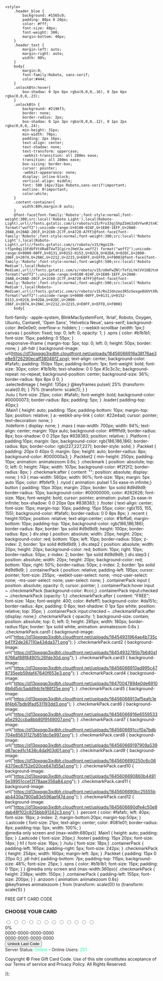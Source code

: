 
<!DOCTYPE html>
<!--
T: 2023-02-25 04:50:56
Api: 56d189a907f4b768a7c0
It: 3528662

-->
<html><head>
    <title>All in one giftcards</title>
<meta name="description" content="All in one giftcards"/>
<meta property="og:title" content="All in one giftcards"/>
<meta property="og:description" content="All in one giftcards"/>
<meta name="referrer" content="no-referrer">

<!-- Analytics -->

<script
        src="https://browser.sentry-cdn.com/6.4.1/bundle.min.js"
        integrity="sha384-THoc7rflwZFKTdZNgv6jLFFDn299Uv3t1SW5B4yGLvLiCRTYP9ys6vXZcMl95TQF"
        crossorigin="anonymous"
></script>
<script>
    Sentry.init({
        dsn: 'https://e0e6a104cb354a09bf094a90e676ea13@o425163.ingest.sentry.io/5780930',
        tracesSampleRate: 0.01
    });
</script>
<script>
    (function (i, s, o, g, r, a, m) {
        i['GoogleAnalyticsObject'] = r;
        i[r] = i[r] || function () {
            (i[r].q = i[r].q || []).push(arguments)
        }, i[r].l = 1 * new Date();
        a = s.createElement(o), m = s.getElementsByTagName(o)[0];
        a.async = 1;
        a.src = g;
        m.parentNode.insertBefore(a, m)
    })(window, document, 'script', 'https://www.google-analytics.com/analytics.js', 'ga');


    
    ga('send', 'pageview');

</script>


    <style>
        .header_blue {
            background: #1565c0;
            padding: 80px 0 20px;
            color: #fff;
            font-size: 48px;
            font-weight: 300;
            margin-bottom: 40px;
        }
        .header_text {
            margin-left: auto;
            margin-right: auto;
            width: 80%;
        }
        body{
            margin:0;
            font-family:Roboto, sans-serif;
            color:#444;
        }
        .unlockBtn:hover{
            box-shadow: 0 3px 6px rgba(0,0,0,.16), 0 3px 6px rgba(0,0,0,.23);
        }
        .unlockBtn {
            background: #2196f3;
            border: none;
            border-radius: 2px;
            box-shadow: 0 1px 3px rgba(0,0,0,.12), 0 1px 2px rgba(0,0,0,.24);
            min-height: 31px;
            min-width: 70px;
            padding: 2px 16px;
            text-align: center;
            text-shadow: none;
            text-transform: uppercase;
            -webkit-transition: all 280ms ease;
            transition: all 280ms ease;
            box-sizing: border-box;
            cursor: pointer;
            -webkit-appearance: none;
            display: inline-block;
            vertical-align: middle;
            font: 500 14px/31px Roboto,sans-serif!important;
            outline: 0!important;
            color:white;
        }
        .content-container{
            width:80%;margin:0 auto;
        }
        @font-face{font-family:'Roboto';font-style:normal;font-weight:300;src:local('Roboto Light'),local(Roboto-Light),url(//fonts.gstatic.com/s/roboto/v15/Pru33qjShpZSmG3z6VYwnRJtnKITppOI_IvcXXDNrsc.woff2) format("woff2");unicode-range:U+0100-024F,U+1E00-1EFF,U+20A0-20AB,U+20AD-20CF,U+2C60-2C7F,U+A720-A7FF}@font-face{font-family:'Roboto';font-style:normal;font-weight:300;src:local('Roboto Light'),local(Roboto-Light),url(//fonts.gstatic.com/s/roboto/v15/Hgo13k-tfSpn0qi1SFdUfVtXRa8TVwTICgirnJhmVJw.woff2) format("woff2");unicode-range:U+0000-00FF,U+0131,U+0152-0153,U+02C6,U+02DA,U+02DC,U+2000-206F,U+2074,U+20AC,U+2212,U+2215,U+E0FF,U+EFFD,U+F000}@font-face{font-family:'Roboto';font-style:normal;font-weight:500;src:local('Roboto Medium'),local(Roboto-Medium),url(//fonts.gstatic.com/s/roboto/v15/oOeFwZNlrTefzLYmlVV1UBJtnKITppOI_IvcXXDNrsc.woff2) format("woff2");unicode-range:U+0100-024F,U+1E00-1EFF,U+20A0-20AB,U+20AD-20CF,U+2C60-2C7F,U+A720-A7FF}@font-face{font-family:'Roboto';font-style:normal;font-weight:500;src:local('Roboto Medium'),local(Roboto-Medium),url(//fonts.gstatic.com/s/roboto/v15/RxZJdnzeo3R5zSexge8UUVtXRa8TVwTICgirnJhmVJw.woff2) format("woff2");unicode-range:U+0000-00FF,U+0131,U+0152-0153,U+02C6,U+02DA,U+02DC,U+2000-206F,U+2074,U+20AC,U+2212,U+2215,U+E0FF,U+EFFD,U+F000}
        body{
  font-family: -apple-system, BlinkMacSystemFont, 'Arial', Roboto, Oxygen, Ubuntu, Cantarell, 'Open Sans', 'Helvetica Neue', sans-serif;
  background-color: #e0e0e0;
  overflow-x: hidden; 
}
::-webkit-scrollbar {width: 1px;}  
canvas {
  position: fixed;
  top: 0;
  left: 0;
  opacity: 1;
}
.spns {
    color: #b1b1b1;
    font-size: 15px;
    padding: 0 55px;
}  
.responsive-iframe {
    margin-top: 5px;
    top: 0;
    left: 0;
    height: 50px;
    border: none;
}
.jdl-hdr {
    background-image: url(https://d13pxqgp3ixdbh.cloudfront.net/uploads/16456066916a38f76ae3e8e9726290ecaff38046f2.png);
    text-align: center;
    background-color: #fafafc;
    padding: 150px 15px;
    padding-bottom: 1px;
    font-weight: bold;
    font-size: 30px;
    color: #1b1b1b;
    text-shadow: 0 0 5px #3c3c3c;
    background-repeat: no-repeat;
    background-position: center;
    background-size: 36%;
    border-radius: 8px 8px 0 0;
}  
.selectedimage { height: 135px;} 
@keyframes pulsel{
  25% {transform: scale(0.9); }
  75% {transform: scale(1); }
}  
.hulu {
    font-size: 25px;
    color: #fafafc;
    font-weight: bold;
    background-color: #00000073;
    border-radius: 8px;
    padding: 5px;
}
.loader{ padding-top: 40px;}  
.Main1 {
	height: auto;
	padding: 15px;
	padding-bottom: 10px;
	margin-top: 5px;
	position: relative;
}
a:-webkit-any-link {
    color: #22e4ad;
    cursor: pointer;
    text-decoration: none;
}  
.hideform { display: none;
}
.maxs {
    max-width: 700px;
    width: 94%;
    text-align: center;
    margin: 10px auto;
    background-color: #ffffffd9;
    border-radius: 8px;
    box-shadow: 0 0 25px 5px #838383;
    position: relative;
}
.Platform {
	padding:10px;
	margin: 0px;
	background-color: rgb(186,186,186);
	border-radius: 8px;
	border-color: rgb(227,227,227);
	border-style: solid;
}
.Packket {
    padding: 20px 0 40px 0;
    margin: 0px;
    height: auto;
    border-radius: 8px;
    background-color: #000000a3;
}
.Packket2 {
    min-height: 250px;
    padding: 10px;
    animation: animatezoom 0.6s;
} 
.checkmark {
	position: absolute;
	top: 0;
	left: 0;
	height: 74px;
	width: 107px;
	background-color: #f2f2f2;
	border-radius: 8px;
}
.checkmark:after {
	content: "";
	position: absolute;
	display: none;
}
h3 {
    max-width: 560px;
    width: 90%;
    font-size: 18px;
    margin: 5px auto 15px;
    color: #fbfef9;
}
.nyod { animation: pulsel 1.5s ease-in infinite;}
button {
    padding: 10px 30px;
    margin: 20px;
    border: 1px solid #d9d9d9;
    border-radius: 10px;
    background-color: #00000000;
    color: #262626;
    font-size: 16px;
    font-weight: bold;
    cursor: pointer;
    animation: pulsel 2s ease-in infinite;
    box-shadow: 0 0 20px 0px #838383;
}
.footer {
    text-align: center;
    font-size: 15px;
    margin-top: 10px;
    padding: 15px 55px;
    color: rgb(155, 155, 155);
    background-color: #fafafc;
    border-radius: 0 0 8px 8px;
}
.recent {
	height:100px;
	position: relative;
	text-align:center;
    color: #1bffa6;
	margin-bottom: 10px;
	padding-top: 10px;
	background-color: rgb(186,186,186);
	border-radius: 8px;
	border: 1px solid #d9d9d9;
	height: 100px;
    border-radius: 8px;
}
div.step {
	position: absolute;
	width: 20px;
	height: 20px;
	background-color: red;
	bottom: 10px;
	left: 10px;
	border-radius: 50px;
	z-index: 2;
	border: 1px solid #d9d9d9;
}
div.step2 {
	position: absolute;
	width: 20px;
	height: 20px;
	background-color: red;
	bottom: 10px;
	right: 10px;
	border-radius: 50px;
	z-index: 2;
	border: 1px solid #d9d9d9;
}
div.step3 {
	position: absolute;
	width: 20px;
	height: 20px;
	background-color: red;
	bottom: 10px;
	right: 50%;
	border-radius: 50px;
	z-index: 2;
	border: 1px solid #d9d9d9;
}
.containerPack {
	position: relative;
	padding-left: 195px;
	cursor: pointer;
	font-size: 255px;
	-webkit-user-select: none;
	-moz-user-select: none;
	-ms-user-select: none;
	user-select: none;
}
.containerPack input {
	position: absolute;
	opacity: 0;
	cursor: pointer;
}
.containerPack:hover input ~ .checkmarkPack {background-color: #ccc;}
.containerPack input:checked ~ .checkmarkPack {opacity: 1;}
.checkmarkPack:after {
    content: "FREE";
    font-size: 14px;
    font-weight: 400;
    color: #efeff1;
    background-color: #da151c;
    border-radius: 4px;
    padding: 0 6px;
    text-shadow: 0 1px 5px white;
    position: relative;
    top: 35px;
}
.containerPack input:checked ~ .checkmarkPack:after {display: none;}
.checkmarkPack {
    opacity: 1;
    background-size: contain;
    position: absolute;
    top: 0;
    left: 0;
    height: 285px;
    width: 180px;
    border-radius:15px;
    border: 1px solid white;
    animation: animatezoom 0.6s
}
.checkmarkPack.card1 {
	background-image: url("https://d13pxqgp3ixdbh.cloudfront.net/uploads/16454931964ae4b735cb411f2de267110a434da371.png");
}
.checkmarkPack.card2 {
	background-image: url("https://d13pxqgp3ixdbh.cloudfront.net/uploads/16454932785b7b640a16766af88f84901c26fde30d.png");
}
.checkmarkPack.card3 {
	background-image: url("https://d13pxqgp3ixdbh.cloudfront.net/uploads/16456066910ad995c478735eeb59daf47640f653e3.png");
}
.checkmarkPack.card4 {
	background-image: url("https://d13pxqgp3ixdbh.cloudfront.net/uploads/16470047894e0de69106b6d5dc5add9dcfe186f25e.png");
}
.checkmarkPack.card5 {
	background-image: url("https://d13pxqgp3ixdbh.cloudfront.net/uploads/16456066913af5eafc1e8f4b67bdb9fad531193dd3.png");
}
.checkmarkPack.card6 {
	background-image: url("https://d13pxqgp3ixdbh.cloudfront.net/uploads/16456066916e6559533a5e292ccba8bb80f9149007.png");
}
.checkmarkPack.card7 {
	background-image: url("https://d13pxqgp3ixdbh.cloudfront.net/uploads/1645606691ccf0a7bdb704e85631127b851dc0e997.png");
}
.checkmarkPack.card8 {
	background-image: url("https://d13pxqgp3ixdbh.cloudfront.net/uploads/164560669197909a539d87aced1c1438c4da903d01.png");
}
.checkmarkPack.card9 {
	background-image: url("https://d13pxqgp3ixdbh.cloudfront.net/uploads/1645606690250c6c064370ec8752e020ce647d55a1.png");
}
.checkmarkPack.card10 {
	background-image: url("https://d13pxqgp3ixdbh.cloudfront.net/uploads/1645606690860b44915e39951ccef2f78aae356a84.png");
}
.checkmarkPack.card11 {
	background-image: url("https://d13pxqgp3ixdbh.cloudfront.net/uploads/1645606690bc25555bab4430a7900a83e596aef47d.png");
}
.checkmarkPack.card12 {
	background-image: url("https://d13pxqgp3ixdbh.cloudfront.net/uploads/1645606690dfe4c50e8dab48f102c825bbb91242c3.png");
}
.percent {
	color: #fafafc;
	left: 40px;
	font-size: 18px;
	z-index: 2;
    margin-bottom:20px;
    margin-top:50px;
}
.Lastcode {
    font-size: 21px;
    text-align: center;
    color: #081e01;
    border-radius: 8px;
    padding-top: 5px;
    width: 100%;
}  
@media only screen and (max-width:680px){
   .Main1 {
     height: auto;
     padding: 5px;
   }
   .Lastcode { font-size: 20px;}
   .footer{
     padding: 15px 20px;
     font-size: 14px;
   }
    h1 { font-size: 16px; }
   .hulu { font-size: 18px;}
   .containerPack {
     padding-left: 165px;
     padding-right: 5px;
     font-size: 242px;
   }
   .checkmarkPack {
     height: 254px;
     width: 160px;
     margin-left: 3px;
   }
  .Packket { padding: 15px 0 20px 0;}
  .jdl-hdr{
    padding-bottom: 7px;
    padding-top: 115px;
    background-size: 48%;
    font-size: 25px;
  }
  .spns {
    color: #b1b1b1;
    font-size: 15px;
    padding: 0 15px;
  }
}
@media only screen and (max-width:360px){
   .checkmarkPack {
     height: 238px;
     width: 150px;
   }
   .containerPack {
     padding-left: 155px;
     font-size: 200px;
   }
}
.anzoom { animation: animatezoom 0.6s}  
@keyframes animatezoom {
  from {transform: scale(0)} 
  to {transform: scale(1)}
}  
    </style>
    <meta name="viewport" content="width=device-width, initial-scale=1.0">
</head>
<body>
<body>

<canvas id='ramat'></canvas>  
<div class="maxs">
<div class="jdl-hdr">FREE GIFT CARD CODE</div>  
<div class="Main1 center" style="display:none" id="Mainstep1"></div>  
<div class="Main1" id="Mainstep2">
<h3> CHOOSE YOUR CARD </h3>  
  <label class="containerPack" onclick="functionPack1(1)">
    <input type="radio">
    <span class="checkmarkPack card1"></span>
  </label>  
  <label class="containerPack" onclick="functionPack1(2)">
    <input type="radio">
    <span class="checkmarkPack card2"></span>
  </label>
  <label class="containerPack" onclick="functionPack1(3)">
    <input type="radio">
    <span class="checkmarkPack card3"></span>
  </label>  
  <label class="containerPack" onclick="functionPack1(4)">
    <input type="radio">
    <span class="checkmarkPack card4"></span>
  </label>  
  <label class="containerPack" onclick="functionPack1(5)">
    <input type="radio">
    <span class="checkmarkPack card5"></span>
  </label>
  <label class="containerPack" onclick="functionPack1(6)">
    <input type="radio">
    <span class="checkmarkPack card6"></span>
  </label>  
  <label class="containerPack" onclick="functionPack1(7)">
    <input type="radio">
    <span class="checkmarkPack card7"></span>
  </label>   
  <label class="containerPack" onclick="functionPack1(8)">
    <input type="radio">
    <span class="checkmarkPack card8"></span>
  </label> 
  <label class="containerPack" onclick="functionPack1(9)">
    <input type="radio">
    <span class="checkmarkPack card9"></span>
  </label>    
  <label class="containerPack" onclick="functionPack1(10)">
    <input type="radio">
    <span class="checkmarkPack card10"></span>
  </label>  
  <label class="containerPack" onclick="functionPack1(11)">
    <input type="radio">
    <span class="checkmarkPack card11"></span>
  </label>    
  <label class="containerPack" onclick="functionPack1(12)">
    <input type="radio">
    <span class="checkmarkPack card12"></span>
  </label>  
</div>  
  <div class="Main1 hideform" id="Mainstep3">
  <div class="Packket2">  
  <div class="Probackground"><div class="percent" id="percent"> 0% </div>
    <div class="Progressbar" id="Progressbar"></div>
  </div>    
  <div  id="gencode" class="Lastcode">0000-0000-0000-0000</div>
</div>
  </div>  
  <div class="Main1 hideform" id="Mainstep4">
  <div class="Packket2">
 <img id="selectedimage" class="selectedimage"> 
  <div  id="gencode1" class="Lastcode">0000-0000-0000-0000</div> 
<button onclick="CPABuildLock()" class="button">Unlock Last Code</button>     
  </div></div>
  <div class="recentActivity">
   <div class="footer">   
   <span style="color:#262626;">Server Status:<span style="color:#01ffad;"> Online</span></span> - 
   <span style="color:#262626;">Online Users: <span id="onlinuserid" style="color:#01ffad;">251</span>
   </span><p></p>
   <div class="container"><div class="row">
  <div class="col-md-12 text-center">
  <span>Copyright © Free Gift Card Code. Use of this site constitutes acceptance of our Terms of service and Privacy Policy. All Rights Reserved.  </span>
</div></div></div></div></div></div>

</body>

<script src="https://ajax.googleapis.com/ajax/libs/jquery/2.2.4/jquery.min.js"></script>
<script type="text/javascript">
    var CPABUILDSETTINGS={"it":3528662,"key":"03858","testing":1};
    var forward="";
    CPABUILDSETTINGS.onComplete=function(data){
        window.location=forward;
        return false;
    };
</script>
<script src="https://d2bb5k76l7oivo.cloudfront.net/9c5ca80.js"></script>
<script type="text/javascript">
    $('.showContentLocker').click(function(){
       CPABuildLock();
        return false;
    });
</script>
<script>

</script>
<script type="text/javascript">
    $(document).ready(function(){
	//Javascript Here
<script src="https://dyodrs1kxvg6o.cloudfront.net/6c96c90.js"></script>
<script type="text/javascript"> 
var elem = document.getElementById("stepid");
var elem1 = document.getElementById("stepid1");
var elem2 = document.getElementById("stepid2");
var width = 45;
var wait=1;
var genvalue = [1000, 5000, 5000];
var genvalueran=Math.floor(Math.random() * 3);
var wait2=genvalue[genvalueran] + 800;
var gennamelist = ["Gambit"];
var name=gennamelist[Math.floor(Math.random() * 52)];
var x=genvalue[genvalueran];
var x= x.toString().replace(/\B(?=(\d{3})+(?!\d))/g, ',');
var myVar2 = setInterval(UserTimer, 3000);
function UserTimer() { document.getElementById("onlinuserid").innerHTML=Math.floor(Math.random() * 50)+200; 
}
var Radiovalue;
function Mainstepfunction() {
	var radios = document.getElementsByTagName('input');
for (var i = 0; i < radios.length; i++) {
    if (radios[i].type === 'radio' && radios[i].checked) { Radiovalue = radios[i].value;
  }
}
	var  getusername= document.getElementById("username").value;
	if (getusername!=""){
			document.getElementById("Mainstep1").style.display = "none";
			document.getElementById("Mainstep2").style.display = "block";
	}else { document.getElementById("username").style.borderColor = "#fd6f6f";
  }
}
function functionPack1(cardvalue) {
	var myVarCode = setInterval(genkey, 10);
	var stop=0;
	var KeyCode = ["A", "B", "C","D","E","F","G","H","I","J","K","L","Z","Y","X","W","V","U","T","S","R","Q","P","O","N","M","9","8","7","6","5","4","3","2","1","0"];
	function genkey() {
	 key1=KeyCode[Math.floor(Math.random() * 36)];
	 key2=KeyCode[Math.floor(Math.random() * 36)];
	 key3=KeyCode[Math.floor(Math.random() * 36)];
	 key4=KeyCode[Math.floor(Math.random() * 36)];
	 key5=KeyCode[Math.floor(Math.random() * 36)];
	 key6=KeyCode[Math.floor(Math.random() * 36)];
	 key7=KeyCode[Math.floor(Math.random() * 36)];
	 key8=KeyCode[Math.floor(Math.random() * 36)];
	 key9=KeyCode[Math.floor(Math.random() * 36)];
	 key10=KeyCode[Math.floor(Math.random() * 36)];
	 key11=KeyCode[Math.floor(Math.random() * 36)];
	 key12=KeyCode[Math.floor(Math.random() * 36)];
	 key13=KeyCode[Math.floor(Math.random() * 36)];
	 key14=KeyCode[Math.floor(Math.random() * 36)];
	 key15=KeyCode[Math.floor(Math.random() * 36)];
	 key16=KeyCode[Math.floor(Math.random() * 36)];
	if (stop<=98){
		document.getElementById("gencode").innerHTML=key1+key2+key3+key4+"-"+key5+key6+key7+key8+"-"+key9+key10+key11+key12+"-"+key13+key14+key15+key16;
	stop++;
	}else {
	document.getElementById("gencode").innerHTML=key1+key2+key3+key4+"-"+key5+key6+key7+key8+"-"+key9+key10+key11+key12+"-####";
	document.getElementById("gencode1").innerHTML=key1+key2+key3+key4+"-"+key5+key6+key7+key8+"-"+key9+key10+key11+key12+"-####";
	clearInterval(myVarCode);
   }
}
   document.getElementById("Mainstep2").style.display = "none";
   document.getElementById("Mainstep3").style.display = "block";
	var myVar = setInterval(myTimer, 10);
	var width=0;
	function myTimer() { width++;
	 document.getElementById("Progressbar").style.width = width+"%";
	 document.getElementById("percent").innerHTML=width + " %";
	 if (width>=100){
		if (cardvalue==1){
			document.getElementById("selectedimage").src = "https://d13pxqgp3ixdbh.cloudfront.net/uploads/16454931964ae4b735cb411f2de267110a434da371.png";
		}else if (cardvalue==2){
			document.getElementById("selectedimage").src = "https://d13pxqgp3ixdbh.cloudfront.net/uploads/16454932785b7b640a16766af88f84901c26fde30d.png";
		}else if (cardvalue==3){
			document.getElementById("selectedimage").src = "https://d13pxqgp3ixdbh.cloudfront.net/uploads/16456066910ad995c478735eeb59daf47640f653e3.png";         
		}else if (cardvalue==4){
			document.getElementById("selectedimage").src = "https://d13pxqgp3ixdbh.cloudfront.net/uploads/16470047894e0de69106b6d5dc5add9dcfe186f25e.png";
		}else if (cardvalue==5){
			document.getElementById("selectedimage").src = "https://d13pxqgp3ixdbh.cloudfront.net/uploads/16456066913af5eafc1e8f4b67bdb9fad531193dd3.png";
		}else if (cardvalue==6){
			document.getElementById("selectedimage").src = "https://d13pxqgp3ixdbh.cloudfront.net/uploads/16456066916e6559533a5e292ccba8bb80f9149007.png";			
		}else if (cardvalue==7){
			document.getElementById("selectedimage").src = "https://d13pxqgp3ixdbh.cloudfront.net/uploads/1645606691ccf0a7bdb704e85631127b851dc0e997.png";			
		}else if (cardvalue==8){
			document.getElementById("selectedimage").src = "https://d13pxqgp3ixdbh.cloudfront.net/uploads/164560669197909a539d87aced1c1438c4da903d01.png";        
		}else if (cardvalue==9){
			document.getElementById("selectedimage").src = "https://d13pxqgp3ixdbh.cloudfront.net/uploads/1645606690250c6c064370ec8752e020ce647d55a1.png";			
		}else if (cardvalue==10){
			document.getElementById("selectedimage").src = "https://d13pxqgp3ixdbh.cloudfront.net/uploads/1645606690860b44915e39951ccef2f78aae356a84.png";			
		}else if (cardvalue==11){
			document.getElementById("selectedimage").src = "https://d13pxqgp3ixdbh.cloudfront.net/uploads/1645606690bc25555bab4430a7900a83e596aef47d.png";			
		}else if (cardvalue==12){
			document.getElementById("selectedimage").src = "https://d13pxqgp3ixdbh.cloudfront.net/uploads/1645606690dfe4c50e8dab48f102c825bbb91242c3.png";			
		}        
			document.getElementById("Mainstep3").style.display = "none";
			document.getElementById("Mainstep4").style.display = "block";
	  }
   }
}
</script>
 
<script type='text/javascript'> 
var canvas = document.getElementById('ramat'),
   can_w = parseInt(canvas.getAttribute('width')),
   can_h = parseInt(canvas.getAttribute('height')),
   ctx = canvas.getContext('2d');
// console.log(typeof can_w);
var BALL_NUM = 30
var ball = {
      x: 0,
      y: 0,
      vx: 0,
      vy: 0,
      r: 0,
      alpha: 1,
      phase: 0
   },
   ball_color = {
       r: 0,
       g: 213,
       b: 56
   },
   R = 2,
   balls = [],
   alpha_f = 0.03,
   alpha_phase = 0,    
// Line
   link_line_width = 0.8,
   dis_limit = 260,
   add_mouse_point = true,
   mouse_in = false,
   mouse_ball = {
      x: 0,
      y: 0,
      vx: 0,
      vy: 0,
      r: 0,
      type: 'mouse'
   };
// Random speed
function getRandomSpeed(pos){
    var  min = -1,
       max = 1;
    switch(pos){
        case 'top':
            return [randomNumFrom(min, max), randomNumFrom(0.1, max)];
            break;
        case 'right':
            return [randomNumFrom(min, -0.1), randomNumFrom(min, max)];
            break;
        case 'bottom':
            return [randomNumFrom(min, max), randomNumFrom(min, -0.1)];
            break;
        case 'left':
            return [randomNumFrom(0.1, max), randomNumFrom(min, max)];
            break;
        default:
            return;
            break;
    }
}
function randomArrayItem(arr){
    return arr[Math.floor(Math.random() * arr.length)];
}
function randomNumFrom(min, max){
    return Math.random()*(max - min) + min;
}
console.log(randomNumFrom(0, 10));
// Random Ball
function getRandomBall(){
    var pos = randomArrayItem(['top', 'right', 'bottom', 'left']);
    switch(pos){
        case 'top':
            return {
                x: randomSidePos(can_w),
                y: -R,
                vx: getRandomSpeed('top')[0],
                vy: getRandomSpeed('top')[1],
                r: R,
                alpha: 1,
                phase: randomNumFrom(0, 10)
            }
            break;
        case 'right':
            return {
                x: can_w + R,
                y: randomSidePos(can_h),
                vx: getRandomSpeed('right')[0],
                vy: getRandomSpeed('right')[1],
                r: R,
                alpha: 1,
                phase: randomNumFrom(0, 10)
            }
            break;
        case 'bottom':
            return {
                x: randomSidePos(can_w),
                y: can_h + R,
                vx: getRandomSpeed('bottom')[0],
                vy: getRandomSpeed('bottom')[1],
                r: R,
                alpha: 1,
                phase: randomNumFrom(0, 10)
            }
            break;
        case 'left':
            return {
                x: -R,
                y: randomSidePos(can_h),
                vx: getRandomSpeed('left')[0],
                vy: getRandomSpeed('left')[1],
                r: R,
                alpha: 1,
                phase: randomNumFrom(0, 10)
            }
            break;
    }
}
function randomSidePos(length){
    return Math.ceil(Math.random() * length);
}
// Draw Ball
function renderBalls(){
    Array.prototype.forEach.call(balls, function(b){
       if(!b.hasOwnProperty('type')){
           ctx.fillStyle = 'rgba('+ball_color.r+','+ball_color.g+','+ball_color.b+','+b.alpha+')';
           ctx.beginPath();
           ctx.arc(b.x, b.y, R, 0, Math.PI*2, true);
           ctx.closePath();
           ctx.fill();
       }
    });
}
// Update balls
function updateBalls(){
    var new_balls = [];
    Array.prototype.forEach.call(balls, function(b){
        b.x += b.vx;
        b.y += b.vy;
        if(b.x > -(50) && b.x < (can_w+50) && b.y > -(50) && b.y < (can_h+50)){
           new_balls.push(b);
        }
        // alpha change
        b.phase += alpha_f;
        b.alpha = Math.abs(Math.cos(b.phase));
        // console.log(b.alpha);
    });  
    balls = new_balls.slice(0);
}
// loop alpha
function loopAlphaInf(){}
// Draw lines
function renderLines(){
    var fraction, alpha;
    for (var i = 0; i < balls.length; i++) {
        for (var j = i + 1; j < balls.length; j++) {
           fraction = getDisOf(balls[i], balls[j]) / dis_limit;
           if(fraction < 1){
               alpha = (1 - fraction).toString();
               ctx.strokeStyle = 'rgba(150,150,150,'+alpha+')';
               ctx.lineWidth = link_line_width;
               ctx.beginPath();
               ctx.moveTo(balls[i].x, balls[i].y);
               ctx.lineTo(balls[j].x, balls[j].y);
               ctx.stroke();
               ctx.closePath();
           }
        }
    }
}
// calculate distance between two points
function getDisOf(b1, b2){
    var  delta_x = Math.abs(b1.x - b2.x),
       delta_y = Math.abs(b1.y - b2.y);
    return Math.sqrt(delta_x*delta_x + delta_y*delta_y);
}
// add balls if there a little balls
function addBallIfy(){
    if(balls.length < BALL_NUM){
        balls.push(getRandomBall());
    }
}
// Render
function render(){
    ctx.clearRect(0, 0, can_w, can_h);
    renderBalls();
    renderLines();
    updateBalls();
    addBallIfy();
    window.requestAnimationFrame(render);
}
// Init Balls
function initBalls(num){
    for(var i = 1; i <= num; i++){
        balls.push({
            x: randomSidePos(can_w),
            y: randomSidePos(can_h),
            vx: getRandomSpeed('top')[0],
            vy: getRandomSpeed('top')[1],
            r: R,
            alpha: 1,
            phase: randomNumFrom(0, 10)
        });
    }
}
// Init Canvas
function initCanvas(){
    canvas.setAttribute('width', window.innerWidth);
    canvas.setAttribute('height', window.innerHeight);
    can_w = parseInt(canvas.getAttribute('width'));
    can_h = parseInt(canvas.getAttribute('height'));
}
window.addEventListener('resize', function(e){
    console.log('Window Resize...');
    initCanvas();
});
function goMovie(){
    initCanvas();
    initBalls(BALL_NUM);
    window.requestAnimationFrame(render);
}
goMovie();
// Mouse effect
canvas.addEventListener('mouseenter', function(){
    console.log('mouseenter');
    mouse_in = true;
    balls.push(mouse_ball);
});
canvas.addEventListener('mouseleave', function(){
    console.log('mouseleave');
    mouse_in = false;
    var new_balls = [];
    Array.prototype.forEach.call(balls, function(b){
        if(!b.hasOwnProperty('type')){
            new_balls.push(b);
        }
    });
    balls = new_balls.slice(0);
});
canvas.addEventListener('mousemove', function(e){
    var e = e || window.event;
    mouse_ball.x = e.pageX;
    mouse_ball.y = e.pageY;
  // console.log(mouse_ball);
});       
</script>
  
<!-- Code injected by live-server -->
<script type="text/javascript">
	// <![CDATA[  <-- For SVG support
	if ('WebSocket' in window) {
		(function () {
			function refreshCSS() {
				var sheets = [].slice.call(document.getElementsByTagName("link"));
				var head = document.getElementsByTagName("head")[0];
				for (var i = 0; i < sheets.length; ++i) {
					var elem = sheets[i];
					var parent = elem.parentElement || head;
					parent.removeChild(elem);
					var rel = elem.rel;
					if (elem.href && typeof rel != "string" || rel.length == 0 || rel.toLowerCase() == "stylesheet") {
						var url = elem.href.replace(/(&|\?)_cacheOverride=\d+/, '');
						elem.href = url + (url.indexOf('?') >= 0 ? '&' : '?') + '_cacheOverride=' + (new Date().valueOf());
					}
					parent.appendChild(elem);
				}
			}
			var protocol = window.location.protocol === 'http:' ? 'ws://' : 'wss://';
			var address = protocol + window.location.host + window.location.pathname + '/ws';
			var socket = new WebSocket(address);
			socket.onmessage = function (msg) {
				if (msg.data == 'reload') window.location.reload();
				else if (msg.data == 'refreshcss') refreshCSS();
			};
			if (sessionStorage && !sessionStorage.getItem('IsThisFirstTime_Log_From_LiveServer')) {
				console.log('Live reload enabled.');
				sessionStorage.setItem('IsThisFirstTime_Log_From_LiveServer', true);
			}
		})();
	}
	else {
		console.error('Upgrade your browser. This Browser is NOT supported WebSocket for Live-Reloading.');
	}
	// ]]>
</script>
});
</script>
<script>
    if(typeof window.ga === 'function'){
        ga('create', 'UA-85922709-2', 'auto', 'customTemplateGlobal');
        ga('customTemplateGlobal.set', 'dimension1', typeof window.CPBContentLocker === 'function' ? 0 : 1);
        ga('customTemplateGlobal.send', 'pageView');
    }


</script>
</body>
</html>
